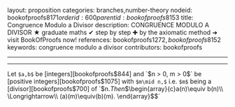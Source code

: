layout: proposition
categories: branches,number-theory
nodeid: bookofproofs$8171
orderid: 600
parentid: bookofproofs$8153
title: Congruence Modulo a Divisor
description: CONGRUENCE MODULO A DIVISOR ★ graduate maths ✔ step by step ✚ by the axiomatic method ➜ visit BookOfProofs now!
references: bookofproofs$1272,bookofproofs$8152
keywords: congruence modulo a divisor
contributors: bookofproofs

---


---

Let `$a,b$` be [integers][bookofproofs$844] and `$n > 0, m > 0$` be [positive integers][bookofproofs$1075] with `$m\mid n,$` i.e. `$m$` being a [divisor][bookofproofs$700] of `$n.$` Then 
`$$\begin{array}{c}a(n)\equiv b(n)\\
\Longrightarrow\\
(a)(m)\equiv(b)(m).
\end{array}$$`
